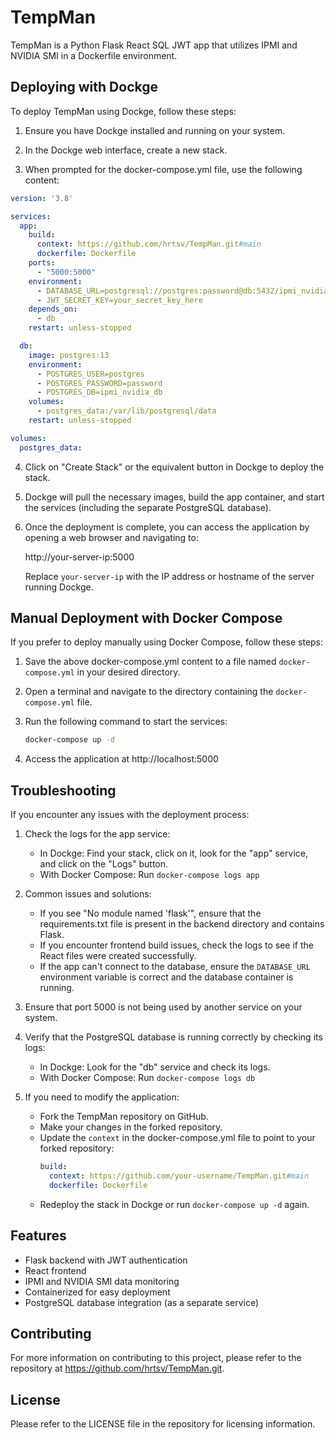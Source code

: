 # TempMan

TempMan is a Python Flask React SQL JWT app that utilizes IPMI and NVIDIA SMI in a Dockerfile environment.

## Deploying with Dockge

To deploy TempMan using Dockge, follow these steps:

1. Ensure you have Dockge installed and running on your system.

2. In the Dockge web interface, create a new stack.

3. When prompted for the docker-compose.yml file, use the following content:

```yaml
version: '3.8'

services:
  app:
    build:
      context: https://github.com/hrtsv/TempMan.git#main
      dockerfile: Dockerfile
    ports:
      - "5000:5000"
    environment:
      - DATABASE_URL=postgresql://postgres:password@db:5432/ipmi_nvidia_db
      - JWT_SECRET_KEY=your_secret_key_here
    depends_on:
      - db
    restart: unless-stopped

  db:
    image: postgres:13
    environment:
      - POSTGRES_USER=postgres
      - POSTGRES_PASSWORD=password
      - POSTGRES_DB=ipmi_nvidia_db
    volumes:
      - postgres_data:/var/lib/postgresql/data
    restart: unless-stopped

volumes:
  postgres_data:
```

4. Click on "Create Stack" or the equivalent button in Dockge to deploy the stack.

5. Dockge will pull the necessary images, build the app container, and start the services (including the separate PostgreSQL database).

6. Once the deployment is complete, you can access the application by opening a web browser and navigating to:

   http://your-server-ip:5000

   Replace `your-server-ip` with the IP address or hostname of the server running Dockge.

## Manual Deployment with Docker Compose

If you prefer to deploy manually using Docker Compose, follow these steps:

1. Save the above docker-compose.yml content to a file named `docker-compose.yml` in your desired directory.

2. Open a terminal and navigate to the directory containing the `docker-compose.yml` file.

3. Run the following command to start the services:

   ```bash
   docker-compose up -d
   ```

4. Access the application at http://localhost:5000

## Troubleshooting

If you encounter any issues with the deployment process:

1. Check the logs for the app service:
   - In Dockge: Find your stack, click on it, look for the "app" service, and click on the "Logs" button.
   - With Docker Compose: Run `docker-compose logs app`

2. Common issues and solutions:
   - If you see "No module named 'flask'", ensure that the requirements.txt file is present in the backend directory and contains Flask.
   - If you encounter frontend build issues, check the logs to see if the React files were created successfully.
   - If the app can't connect to the database, ensure the `DATABASE_URL` environment variable is correct and the database container is running.

3. Ensure that port 5000 is not being used by another service on your system.

4. Verify that the PostgreSQL database is running correctly by checking its logs:
   - In Dockge: Look for the "db" service and check its logs.
   - With Docker Compose: Run `docker-compose logs db`

5. If you need to modify the application:
   - Fork the TempMan repository on GitHub.
   - Make your changes in the forked repository.
   - Update the `context` in the docker-compose.yml file to point to your forked repository:
     ```yaml
     build:
       context: https://github.com/your-username/TempMan.git#main
       dockerfile: Dockerfile
     ```
   - Redeploy the stack in Dockge or run `docker-compose up -d` again.

## Features

- Flask backend with JWT authentication
- React frontend
- IPMI and NVIDIA SMI data monitoring
- Containerized for easy deployment
- PostgreSQL database integration (as a separate service)

## Contributing

For more information on contributing to this project, please refer to the repository at https://github.com/hrtsv/TempMan.git.

## License

Please refer to the LICENSE file in the repository for licensing information.
